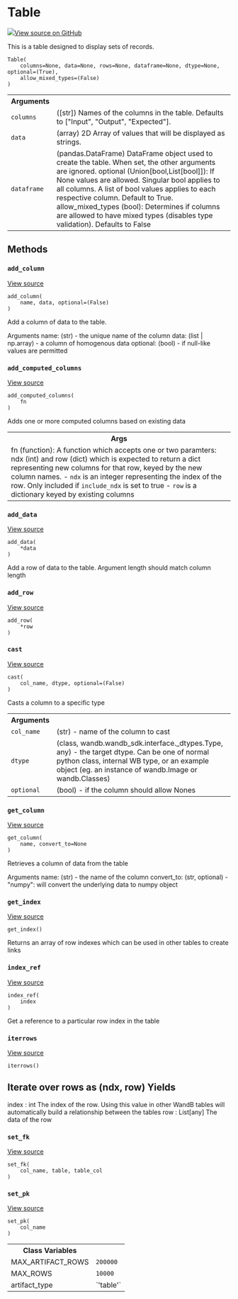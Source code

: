 # Table



[![](https://www.tensorflow.org/images/GitHub-Mark-32px.png)View source on GitHub](https://www.github.com/wandb/client/tree/v0.10.27/wandb/data_types.py#L146-L791)




This is a table designed to display sets of records.

<pre><code>Table(
    columns=None, data=None, rows=None, dataframe=None, dtype=None, optional=(True),
    allow_mixed_types=(False)
)</code></pre>





<!-- Tabular view -->
<table>
<tr><th>Arguments</th></tr>

<tr>
<td>
<code>columns</code>
</td>
<td>
([str]) Names of the columns in the table.
Defaults to ["Input", "Output", "Expected"].
</td>
</tr><tr>
<td>
<code>data</code>
</td>
<td>
(array) 2D Array of values that will be displayed as strings.
</td>
</tr><tr>
<td>
<code>dataframe</code>
</td>
<td>
(pandas.DataFrame) DataFrame object used to create the table.
When set, the other arguments are ignored.
optional (Union[bool,List[bool]]): If None values are allowed. Singular bool
applies to all columns. A list of bool values applies to each respective column.
Default to True.
allow_mixed_types (bool): Determines if columns are allowed to have mixed types (disables type validation). Defaults to False
</td>
</tr>
</table>



## Methods

<h3 id="add_column"><code>add_column</code></h3>

<a target="_blank" href="https://www.github.com/wandb/client/tree/v0.10.27/wandb/data_types.py#L689-L728">View source</a>

<pre><code>add_column(
    name, data, optional=(False)
)</code></pre>

Add a column of data to the table.

Arguments
    name: (str) - the unique name of the column
    data: (list | np.array) - a column of homogenous data
    optional: (bool) - if null-like values are permitted

<h3 id="add_computed_columns"><code>add_computed_columns</code></h3>

<a target="_blank" href="https://www.github.com/wandb/client/tree/v0.10.27/wandb/data_types.py#L771-L791">View source</a>

<pre><code>add_computed_columns(
    fn
)</code></pre>

Adds one or more computed columns based on existing data


<!-- Tabular view -->
<table>
<tr><th>Args</th></tr>
<tr>
<td>
fn (function): A function which accepts one or two paramters: ndx (int) and row (dict)
which is expected to return a dict representing new columns for that row, keyed
by the new column names.
- <code>ndx</code> is an integer representing the index of the row. Only included if <code>include_ndx</code>
is set to true
- <code>row</code> is a dictionary keyed by existing columns
</td>
</tr>

</table>



<h3 id="add_data"><code>add_data</code></h3>

<a target="_blank" href="https://www.github.com/wandb/client/tree/v0.10.27/wandb/data_types.py#L366-L396">View source</a>

<pre><code>add_data(
    *data
)</code></pre>

Add a row of data to the table. Argument length should match column length


<h3 id="add_row"><code>add_row</code></h3>

<a target="_blank" href="https://www.github.com/wandb/client/tree/v0.10.27/wandb/data_types.py#L362-L364">View source</a>

<pre><code>add_row(
    *row
)</code></pre>




<h3 id="cast"><code>cast</code></h3>

<a target="_blank" href="https://www.github.com/wandb/client/tree/v0.10.27/wandb/data_types.py#L261-L315">View source</a>

<pre><code>cast(
    col_name, dtype, optional=(False)
)</code></pre>

Casts a column to a specific type


<!-- Tabular view -->
<table>
<tr><th>Arguments</th></tr>

<tr>
<td>
<code>col_name</code>
</td>
<td>
(str) - name of the column to cast
</td>
</tr><tr>
<td>
<code>dtype</code>
</td>
<td>
(class, wandb.wandb_sdk.interface._dtypes.Type, any) - the target dtype. Can be one of
normal python class, internal WB type, or an example object (eg. an instance of wandb.Image or wandb.Classes)
</td>
</tr><tr>
<td>
<code>optional</code>
</td>
<td>
(bool) - if the column should allow Nones
</td>
</tr>
</table>



<h3 id="get_column"><code>get_column</code></h3>

<a target="_blank" href="https://www.github.com/wandb/client/tree/v0.10.27/wandb/data_types.py#L730-L753">View source</a>

<pre><code>get_column(
    name, convert_to=None
)</code></pre>

Retrieves a column of data from the table

Arguments
    name: (str) - the name of the column
    convert_to: (str, optional)
        - "numpy": will convert the underlying data to numpy object

<h3 id="get_index"><code>get_index</code></h3>

<a target="_blank" href="https://www.github.com/wandb/client/tree/v0.10.27/wandb/data_types.py#L755-L762">View source</a>

<pre><code>get_index()</code></pre>

Returns an array of row indexes which can be used in other tables to create links


<h3 id="index_ref"><code>index_ref</code></h3>

<a target="_blank" href="https://www.github.com/wandb/client/tree/v0.10.27/wandb/data_types.py#L764-L769">View source</a>

<pre><code>index_ref(
    index
)</code></pre>

Get a reference to a particular row index in the table


<h3 id="iterrows"><code>iterrows</code></h3>

<a target="_blank" href="https://www.github.com/wandb/client/tree/v0.10.27/wandb/data_types.py#L568-L581">View source</a>

<pre><code>iterrows()</code></pre>

Iterate over rows as (ndx, row)
Yields
------
index : int
    The index of the row. Using this value in other WandB tables
    will automatically build a relationship between the tables
row : List[any]
    The data of the row

<h3 id="set_fk"><code>set_fk</code></h3>

<a target="_blank" href="https://www.github.com/wandb/client/tree/v0.10.27/wandb/data_types.py#L588-L592">View source</a>

<pre><code>set_fk(
    col_name, table, table_col
)</code></pre>




<h3 id="set_pk"><code>set_pk</code></h3>

<a target="_blank" href="https://www.github.com/wandb/client/tree/v0.10.27/wandb/data_types.py#L583-L586">View source</a>

<pre><code>set_pk(
    col_name
)</code></pre>








<!-- Tabular view -->
<table>
<tr><th>Class Variables</th></tr>

<tr>
<td>
MAX_ARTIFACT_ROWS<a id="MAX_ARTIFACT_ROWS"></a>
</td>
<td>
<code>200000</code>
</td>
</tr><tr>
<td>
MAX_ROWS<a id="MAX_ROWS"></a>
</td>
<td>
<code>10000</code>
</td>
</tr><tr>
<td>
artifact_type<a id="artifact_type"></a>
</td>
<td>
`'table'`
</td>
</tr>
</table>

